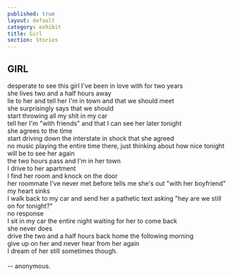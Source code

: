 ```yaml
---
published: true
layout: default
category: exhibit
title: Girl
section: Stories
---
```


## GIRL

desperate to see this girl I've been in love with for two years
<br>
she lives two and a half hours away
<br>
lie to her and tell her I'm in town and that we should meet
<br>
she surprisingly says that we should
<br>
start throwing all my shit in my car
<br>
tell her I'm "with friends" and that I can see her later tonight
<br>
she agrees to the time
<br>
start driving down the interstate in shock that she agreed
<br>
no music playing the entire time there, just thinking about how nice tonight will be to see her again
<br>
the two hours pass and I'm in her town
<br>
I drive to her apartment
<br>
I find her room and knock on the door
<br>
her roommate I've never met before tells me she's out "with her boyfriend"
<br>
my heart sinks
<br>
I walk back to my car and send her a pathetic text asking "hey are we still on for tonight?"
<br>
no response
<br>
I sit in my car the entire night waiting for her to come back
<br>
she never does
<br>
drive the two and a half hours back home the following morning
<br>
give up on her and never hear from her again
<br>
I dream of her still sometimes though.
<br><br>
-- anonymous.
